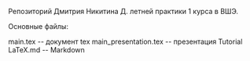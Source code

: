 Репозиторий Дмитрия Никитина Д. летней практики 1 курса в ВШЭ.

Основные файлы:

main.tex -- документ tex
main_presentation.tex -- презентация
Tutorial LaTeX.md -- Markdown
